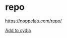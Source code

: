 # repo

https://noppelab.com/repo/

[Add to cydia](cydia://url/https://cydia.saurik.com/api/share#?source=https://noppelab.com/repo/)